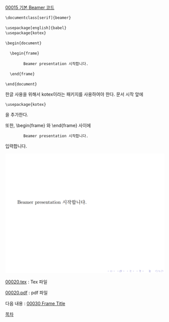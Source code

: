 [00015 기본 Beamer 코드](./00015_기본_Beamer_코드.md)




```
\documentclass[serif]{beamer} 

\usepackage[english]{babel}
\usepackage{kotex}

\begin{document}

  \begin{frame}

    	Beamer presentation 시작합니다.

  \end{frame}
  
\end{document}
```
한글 사용을 위해서 kotex이라는 패키지를 사용하여야 한다. 문서 시작 앞에
```
\usepackage{kotex}
```
을 추가한다.

또한, \begin{frame} 와 \end{frame} 사이에
```
    	Beamer presentation 시작합니다.
```
입력합니다.

![00020.PNG](./00020.PNG)

[00020.tex](https://min7014.github.io/Making_materials_for_mathematics_using_Beamer/main/00020.tex) : Tex 파일

[00020.pdf](https://min7014.github.io/Making_materials_for_mathematics_using_Beamer/main/00020.pdf) : pdf 파일

다음 내용 : [00030 Frame Title](./00030_Frame_Title.md)

[목차](./README.md)

